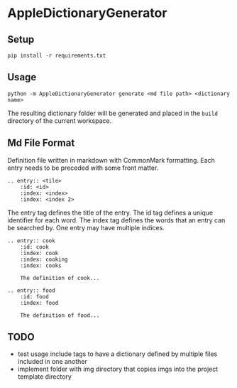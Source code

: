 # AppleDictionaryGenerator

## Setup 
`pip install -r requirements.txt`

## Usage
`python -m AppleDictionaryGenerator generate <md file path> <dictionary name>`

The resulting dictionary folder will be generated and placed in the `build`
directory of the current workspace.


## Md File Format
Definition file written in markdown with CommonMark formatting. Each entry needs 
to be preceded with some front matter. 

```
.. entry:: <tile>
    :id: <id>
    :index: <index>
    :index: <index 2>
```
The entry tag defines the title of the entry.
The id tag defines a unique identifier for each word.
The index tag defines the words that an entry can be searched by.
One entry may have multiple indices.

```
.. entry:: cook 
    :id: cook
    :index: cook
    :index: cooking
    :index: cooks

    The definition of cook...

.. entry:: food
    :id: food
    :index: food 

    The definition of food...
```

## TODO
- test usage include tags to have a dictionary defined by multiple files
included in one another
- implement folder with img directory that copies imgs into the project
template directory
